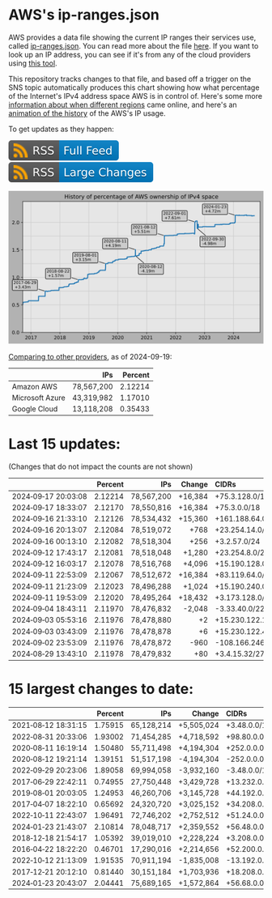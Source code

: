 # AWS's ip-ranges.json

AWS provides a data file showing the current IP ranges their
services use, called [ip-ranges.json](https://ip-ranges.amazonaws.com/ip-ranges.json).
You can read more about the file [here](https://docs.aws.amazon.com/general/latest/gr/aws-ip-ranges.html).
If you want to look up an IP address, you can see if it's from any of the cloud providers using [this tool](https://cloud-ips.s3-us-west-2.amazonaws.com/index.html).

This repository tracks changes to that file, and based off a trigger on the SNS 
topic automatically produces this chart showing how what percentage of the 
Internet's IPv4 address space AWS is in control of.  Here's some 
more [information about when different regions](announces.md) came 
online, and here's an [animation of the history](https://youtu.be/Su25yl7eol8) 
of the AWS's IP usage.

To get updates as they happen:

[![RSS Icon (Full Feed)](images/rss_badge.svg)](https://raw.githubusercontent.com/seligman/aws-ip-ranges/master/rss.xml)
[![RSS Icon (Large Changes)](images/rss_badge_partial.svg)](https://raw.githubusercontent.com/seligman/aws-ip-ranges/master/rss_big_changes.xml)

![History of AWS](history_count.svg)

[Comparing to other providers](https://github.com/seligman/cloud_sizes), as of 2024-09-19:

| | IPs | Percent |
| --- | ---: | ---: |
| Amazon AWS | 78,567,200 | 2.12214 |
| Microsoft Azure | 43,319,982 | 1.17010 |
| Google Cloud | 13,118,208 | 0.35433 |


# Last 15 updates:

(Changes that do not impact the counts are not shown)

| | Percent | IPs | Change | CIDRs |
| :--- | ---: | ---: | ---: | :--- |
| 2024&#8209;09&#8209;17&nbsp;20:03:08 | 2.12214 | 78,567,200 | +16,384 | +75.3.128.0/18 |
| 2024&#8209;09&#8209;17&nbsp;18:33:07 | 2.12170 | 78,550,816 | +16,384 | +75.3.0.0/18 |
| 2024&#8209;09&#8209;16&nbsp;21:33:10 | 2.12126 | 78,534,432 | +15,360 | +161.188.64.0/19,&nbsp;+161.188.48.0/20,&nbsp;+161.188.112.0/21,&nbsp;... |
| 2024&#8209;09&#8209;16&nbsp;20:13:07 | 2.12084 | 78,519,072 | +768 | +23.254.14.0/23,&nbsp;+23.254.13.0/24 |
| 2024&#8209;09&#8209;16&nbsp;00:13:10 | 2.12082 | 78,518,304 | +256 | +3.2.57.0/24 |
| 2024&#8209;09&#8209;12&nbsp;17:43:17 | 2.12081 | 78,518,048 | +1,280 | +23.254.8.0/22,&nbsp;+23.254.12.0/24 |
| 2024&#8209;09&#8209;12&nbsp;16:03:17 | 2.12078 | 78,516,768 | +4,096 | +15.190.128.0/20 |
| 2024&#8209;09&#8209;11&nbsp;22:53:09 | 2.12067 | 78,512,672 | +16,384 | +83.119.64.0/18 |
| 2024&#8209;09&#8209;11&nbsp;21:23:09 | 2.12023 | 78,496,288 | +1,024 | +15.190.240.0/22 |
| 2024&#8209;09&#8209;11&nbsp;19:53:09 | 2.12020 | 78,495,264 | +18,432 | +3.173.128.0/18,&nbsp;+15.248.144.0/21 |
| 2024&#8209;09&#8209;04&nbsp;18:43:11 | 2.11970 | 78,476,832 | -2,048 | -3.33.40.0/22,&nbsp;-192.157.32.0/23,&nbsp;-192.157.34.0/24,&nbsp;... |
| 2024&#8209;09&#8209;03&nbsp;05:53:16 | 2.11976 | 78,478,880 | +2 | +15.230.122.1/32,&nbsp;+15.230.122.3/32 |
| 2024&#8209;09&#8209;03&nbsp;03:43:09 | 2.11976 | 78,478,878 | +6 | +15.230.122.4/30,&nbsp;+15.230.122.0/32,&nbsp;+15.230.122.2/32 |
| 2024&#8209;09&#8209;02&nbsp;23:53:09 | 2.11976 | 78,478,872 | -960 | -108.166.246.0/23,&nbsp;-108.166.245.0/24,&nbsp;-108.166.244.128/25,&nbsp;... |
| 2024&#8209;08&#8209;29&nbsp;13:43:10 | 2.11978 | 78,479,832 | +80 | +3.4.15.32/27,&nbsp;+3.4.15.16/28,&nbsp;+3.4.15.64/28,&nbsp;... |


# 15 largest changes to date:

| | Percent | IPs | Change | CIDRs |
| :--- | ---: | ---: | ---: | :--- |
| 2021&#8209;08&#8209;12&nbsp;18:31:15 | 1.75915 | 65,128,214 | +5,505,024 | +3.48.0.0/12,&nbsp;+35.96.0.0/12,&nbsp;+3.152.0.0/13,&nbsp;... |
| 2022&#8209;08&#8209;31&nbsp;20:33:06 | 1.93002 | 71,454,285 | +4,718,592 | +98.80.0.0/12,&nbsp;+184.32.0.0/12,&nbsp;+13.184.0.0/13,&nbsp;... |
| 2020&#8209;08&#8209;11&nbsp;16:19:14 | 1.50480 | 55,711,498 | +4,194,304 | +252.0.0.0/10 |
| 2020&#8209;08&#8209;12&nbsp;19:21:14 | 1.39151 | 51,517,198 | -4,194,304 | -252.0.0.0/10 |
| 2022&#8209;09&#8209;29&nbsp;20:23:06 | 1.89058 | 69,994,058 | -3,932,160 | -3.48.0.0/12,&nbsp;-35.96.0.0/12,&nbsp;-3.240.0.0/13,&nbsp;... |
| 2017&#8209;06&#8209;29&nbsp;22:42:11 | 0.74955 | 27,750,448 | +3,429,728 | +13.232.0.0/13,&nbsp;+34.240.0.0/13,&nbsp;+35.168.0.0/13,&nbsp;... |
| 2019&#8209;08&#8209;01&nbsp;20:03:05 | 1.24953 | 46,260,706 | +3,145,728 | +44.192.0.0/10,&nbsp;-3.192.0.0/12 |
| 2017&#8209;04&#8209;07&nbsp;18:22:10 | 0.65692 | 24,320,720 | +3,025,152 | +34.208.0.0/12,&nbsp;+34.224.0.0/12,&nbsp;+13.58.0.0/15,&nbsp;... |
| 2022&#8209;10&#8209;11&nbsp;22:43:07 | 1.96491 | 72,746,202 | +2,752,512 | +51.24.0.0/13,&nbsp;+57.104.0.0/13,&nbsp;+51.20.0.0/14,&nbsp;... |
| 2024&#8209;01&#8209;23&nbsp;21:43:07 | 2.10814 | 78,048,717 | +2,359,552 | +56.48.0.0/13,&nbsp;+16.28.0.0/14,&nbsp;+16.64.0.0/14,&nbsp;... |
| 2018&#8209;12&#8209;18&nbsp;21:54:17 | 1.05392 | 39,019,010 | +2,228,224 | +3.208.0.0/12,&nbsp;+3.224.0.0/12,&nbsp;+13.48.0.0/15 |
| 2016&#8209;04&#8209;22&nbsp;18:22:20 | 0.46701 | 17,290,016 | +2,214,656 | +52.200.0.0/13,&nbsp;+52.208.0.0/13,&nbsp;+52.36.0.0/14,&nbsp;... |
| 2022&#8209;10&#8209;12&nbsp;21:13:09 | 1.91535 | 70,911,194 | -1,835,008 | -13.192.0.0/13,&nbsp;-16.28.0.0/14,&nbsp;-40.172.0.0/14,&nbsp;... |
| 2017&#8209;12&#8209;21&nbsp;20:12:10 | 0.81440 | 30,151,184 | +1,703,936 | +18.208.0.0/13,&nbsp;+18.204.0.0/14,&nbsp;+18.224.0.0/14,&nbsp;... |
| 2024&#8209;01&#8209;23&nbsp;20:43:07 | 2.04441 | 75,689,165 | +1,572,864 | +56.68.0.0/14,&nbsp;+56.128.0.0/14,&nbsp;+56.136.0.0/14,&nbsp;... |
